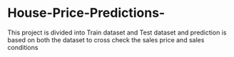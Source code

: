 # House-Price-Predictions-
This project is divided into Train dataset and Test dataset and prediction is based on both the dataset to cross check the sales price and sales conditions
